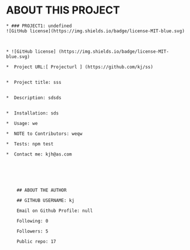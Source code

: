 
# ABOUT THIS PROJECT

    * ### PROJECT1: undefined
    ![GitHub license](https://img.shields.io/badge/license-MIT-blue.svg)
    
    

    * ![GitHub license] (https://img.shields.io/badge/license-MIT-blue.svg)
    
    *  Project URL:[ Projecturl ] (https://github.com/kj/ss)
       
       
    *  Project title: sss
       
       
    *  Description: sdsds
       
       
    *  Installation: sds
       
    *  Usage: we
           
    *  NOTE to Contributors: weqw
    
    *  Tests: npm test
    
    *  Contact me: kjh@as.com
   
    


    
    
        ## ABOUT THE AUTHOR
    
        ## GITHUB USERNAME: kj
            
        Email on Github Profile: null
            
        Following: 0
            
        Followers: 5
            
        Public repo: 17
   
    